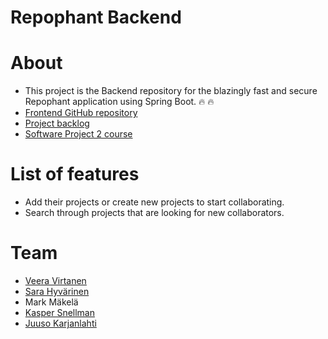 # Repophant Backend

# About

- This project is the Backend repository for the blazingly fast and secure Repophant application using Spring Boot. :fire: :fire:
- [Frontend GitHub repository](https://github.com/Ohjelmistoprojekti-2-repophant/frontend)
- [Project backlog](https://github.com/orgs/Ohjelmistoprojekti-2-repophant/projects/1/views/1)
- [Software Project 2 course](https://hh-ohjelmistoprojekti-2.github.io/)

# List of features

- Add their projects or create new projects to start collaborating.
- Search through projects that are looking for new collaborators.

# Team

- [Veera Virtanen](https://github.com/Beanie-bean)
- [Sara Hyvärinen](https://github.com/sarahyvarinen)
- Mark Mäkelä
- [Kasper Snellman](https://github.com/bgz848)
- [Juuso Karjanlahti](https://github.com/juusokarjanlahti/)
